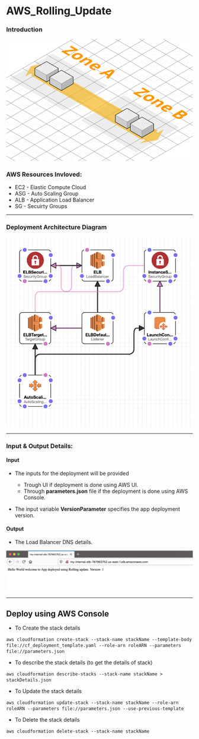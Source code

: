 # AWS_Rolling_Update
### Introduction
<img src="https://github.com/sumanth979/AWS_Rolling_Update/blob/main/rolling_update.gif" alt="Rolling Upgrade">

### AWS Resources Invloved:
* EC2 - Elastic Compute Cloud
* ASG - Auto Scaling Group
* ALB - Application Load Balancer
* SG - Secuirty Groups

- - - -
### Deployment Architecture Diagram
<img src="https://github.com/sumanth979/AWS_Rolling_Update/blob/main/architecture.png" alt="Architecture">

- - - -
### Input & Output Details:
#### Input
* The inputs for the deployment will be provided 
  * Trough UI if deployment is done using AWS UI.
  * Through **parameters.json** file if the deployment is done using AWS Console.

* The input variable **VersionParameter** specifies the app deployment version.

#### Output
* The Load Balancer DNS details.
<img src="https://github.com/sumanth979/AWS_Rolling_Update/blob/main/output.png" alt="Output">

- - - -
## Deploy using AWS Console
* To Create the stack details
```
aws cloudformation create-stack --stack-name stackName --template-body file://cf_deployment_template.yaml --role-arn roleARN --parameters file://parameters.json
```
* To describe the stack details (to get the details of stack)
```
aws cloudformation describe-stacks --stack-name stackName > stackDetails.json
```
* To Update the stack details
```
aws cloudformation update-stack --stack-name stackName --role-arn roleARN --parameters file://parameters.json --use-previous-template
```
* To Delete the stack details
```
aws cloudformation delete-stack --stack-name stackName
```

